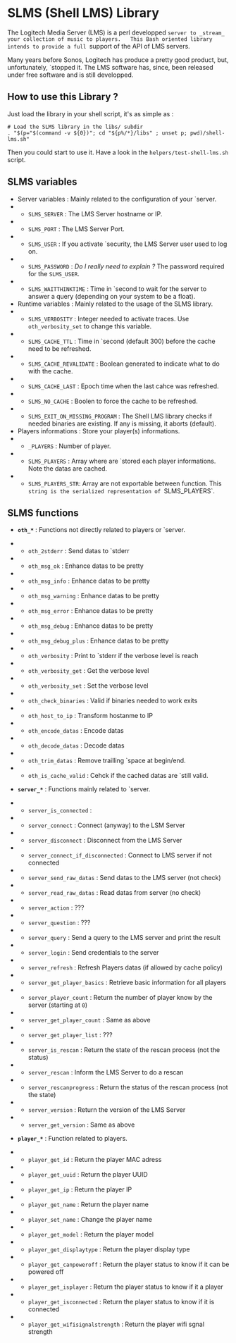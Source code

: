 
# SLMS (Shell LMS) Library

The Logitech Media Server (LMS) is a perl developped `server to _stream_ your collection of music to players.  
This Bash oriented library intends to provide a full `support of the API of LMS servers.

Many years before Sonos, Logitech has produce a pretty good product, but, unfortunately, `stopped it. The LMS software has, since, been released under free software and is still developped.

## How to use this Library ?

Just load the library in your shell script, it's as simple as :

    # Load the SLMS library in the libs/ subdir
    . "$(p="$(command -v ${0})"; cd "${p%/*}/libs" ; unset p; pwd)/shell-lms.sh"

Then you could start to use it. Have a look in the `helpers/test-shell-lms.sh` script.

## SLMS variables

 * Server variables :
    Mainly related to the configuration of your `server.
 * * `SLMS_SERVER` : The LMS Server hostname or IP.
 * * `SLMS_PORT` : The LMS Server Port.
 * * `SLMS_USER` : If you activate `security, the LMS Server user used to log on.
 * * `SLMS_PASSWORD` : _Do I really need to explain ?_ The password required for the `SLMS_USER`.
 * * `SLMS_WAITTHINKTIME` : Time in `second to wait for the server to answer a query (depending on your system to be a float).
 * Runtime variables :
    Mainly related to the usage of the SLMS library.
 * * `SLMS_VERBOSITY` : Integer needed to activate traces. Use `oth_verbosity_set` to change this variable.
 * * `SLMS_CACHE_TTL` : Time in `second (default 300) before the cache need to be refreshed.
 * * `SLMS_CACHE_REVALIDATE`  : Boolean generated to indicate what to do with the cache.
 * * `SLMS_CACHE_LAST` : Epoch time when the last cahce was refreshed.
 * * `SLMS_NO_CACHE` : Boolen to force the cache to be refreshed.
 * * `SLMS_EXIT_ON_MISSING_PROGRAM` : The Shell LMS library checks if needed binaries are existing. If any is missing, it aborts (default).
 * Players informations :
    Store your player(s) informations.
 * * `_PLAYERS` : Number of player.
 * * `SLMS_PLAYERS` : Array where are `stored each player informations. Note the datas are cached.
 * * `SLMS_PLAYERS_STR`: Array are not exportable between function. This `string is the serialized representation of `SLMS_PLAYERS`.

## SLMS functions

 * **`oth_*`** :
    Functions not directly related to players or `server.
 * * `oth_2stderr` : Send datas to `stderr
 * * `oth_msg_ok` : Enhance datas to be pretty
 * * `oth_msg_info` : Enhance datas to be pretty
 * * `oth_msg_warning` : Enhance datas to be pretty
 * * `oth_msg_error` : Enhance datas to be pretty
 * * `oth_msg_debug` : Enhance datas to be pretty
 * * `oth_msg_debug_plus` : Enhance datas to be pretty
 * * `oth_verbosity` : Print to `stderr if the verbose level is reach
 * * `oth_verbosity_get` : Get the verbose level
 * * `oth_verbosity_set` : Set the verbose level
 * * `oth_check_binaries` : Valid if binaries needed to work exits 
 * * `oth_host_to_ip` : Transform hostanme to IP
 * * `oth_encode_datas` : Encode datas
 * * `oth_decode_datas` : Decode datas
 * * `oth_trim_datas` : Remove trailling `space at begin/end.
 * * `oth_is_cache_valid` : Cehck if the cached datas are `still valid.

 * **`server_*`** :
    Functions mainly related to `server.
 * * `server_is_connected` : 
 * * `server_connect` : Connect (anyway) to the LSM Server
 * * `server_disconnect` : Disconnect from the LMS Server
 * * `server_connect_if_disconnected` : Connect to LMS server if not connected
 * * `server_send_raw_datas` : Send datas to the LMS server (not check)
 * * `server_read_raw_datas` : Read datas from server (no check)
 * * `server_action` : ???
 * * `server_question` : ???
 * * `server_query` : Send a query to the LMS server and print the result
 * * `server_login` : Send credentials to the server
 * * `server_refresh` : Refresh Players datas (if allowed by cache policy)
 * * `server_get_player_basics` : Retrieve basic information for all players
 * * `server_player_count` :  Return the number of player know by the server (starting at `0`)
 * * `server_get_player_count` : Same as above
 * * `server_get_player_list` : ???
 * * `server_is_rescan` : Return the state of the rescan process (not the status)
 * * `server_rescan` : Inform the LMS Server to do a rescan
 * * `server_rescanprogress` : Return the status of the rescan process (not the state)
 * * `server_version` : Return the version of the LMS Server 
 * * `server_get_version` : Same as above

 * **`player_*`** :
    Function related to players.
 * * `player_get_id` : Return the player MAC adress
 * * `player_get_uuid` : Return the player UUID
 * * `player_get_ip` : Return the player IP
 * * `player_get_name` : Return the player name
 * * `player_set_name` : Change the player name
 * * `player_get_model` : Return the player model
 * * `player_get_displaytype` : Return the player display type
 * * `player_get_canpoweroff` : Return the player status to know if it can be powered off
 * * `player_get_isplayer` : Return the player status to know if it a player
 * * `player_get_isconnected` : Return the player status to know if it is connected
 * * `player_get_wifisignalstrength` : Return the player wifi sgnal strength
